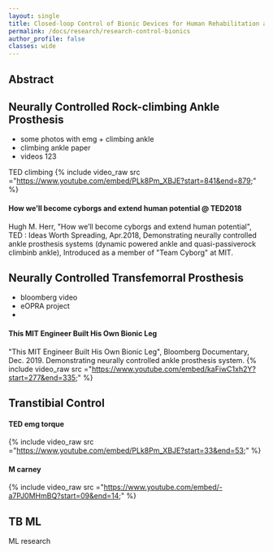 ```yaml
---
layout: single
title: Closed-loop Control of Bionic Devices for Human Rehabilitation and Augmentation
permalink: /docs/research/research-control-bionics
author_profile: false
classes: wide
---
```


## Abstract


## Neurally Controlled Rock-climbing Ankle Prosthesis


- some photos with emg + climbing ankle
- climbing ankle paper
- videos 123


TED climbing
{% include video_raw src ="https://www.youtube.com/embed/PLk8Pm_XBJE?start=841&end=879;" %}


#### How we’ll become cyborgs and extend human potential @ TED2018
Hugh M. Herr, "How we’ll become cyborgs and extend human potential", TED : Ideas Worth Spreading, Apr.2018, Demonstrating neurally controlled ankle prosthesis systems (dynamic powered ankle and quasi-passiverock climbinb ankle), Introduced as a member of "Team Cyborg" at MIT.

## Neurally Controlled Transfemorral Prosthesis 

- bloomberg video
- eOPRA project
- 
#### This MIT Engineer Built His Own Bionic Leg
"This MIT Engineer Built His Own Bionic Leg", Bloomberg Documentary, Dec. 2019. Demonstrating neurally controlled ankle prosthesis system.
{% include video_raw src ="https://www.youtube.com/embed/kaFiwC1xh2Y?start=277&end=335;" %}


## Transtibial Control

#### TED emg torque
{% include video_raw src ="https://www.youtube.com/embed/PLk8Pm_XBJE?start=33&end=53;" %}


#### M carney
{% include video_raw src ="https://www.youtube.com/embed/-a7PJ0MHmBQ?start=09&end=14;" %}


## TB ML

ML research
<!-- {% include video_raw src ="/assets/videos/research/ml-tt-control.mp4" %} -->


<!-- A paragraph <br />

B paragrah <br />

![stack Overflow](http://lmsotfy.com/so.png) [//] # Test IMG
![test](/assets/images/test.jpg) [//] # Test IMG -->

<!-- ## Source Code
## Talks and Presentations
- [2020 BIOROB](https://www.youtube.com/watch?v=PPzxmgUo0nY)

## Publications
- [Nah, Moses C., et al. "Dynamic primitives facilitate manipulating a whip." 2020 8th IEEE RAS/EMBS International Conference for Biomedical Robotics and Biomechatronics (BioRob). IEEE, 2020.](https://ieeexplore.ieee.org/document/9224399)
- [Nah, Moses C. Dynamic primitives facilitate manipulating a whip. Master's Thesis. Massachusetts Institute of Technology, 2020.](https://dspace.mit.edu/handle/1721.1/127121)

## Related Works  -->
